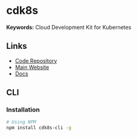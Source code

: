 # cdk8s

**Keywords:** Cloud Development Kit for Kubernetes

<!--
Not apply, only generate YAML.
-->

## Links

- [Code Repository](https://github.com/cdk8s-team/cdk8s)
- [Main Website](https://cdk8s.io)
- [Docs](https://cdk8s.io/docs/latest/getting-started)

## CLI

### Installation

```sh
# Using NPM
npm install cdk8s-cli -g
```

<!-- #### Homebrew

```sh
brew install cdk8s
``` -->
